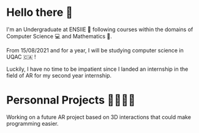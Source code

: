 # Hello there :wave:

I'm an Undergraduate at ENSIIE 🏫 following courses within the domains of Computer Science 💻 and Mathematics 📐.

From 15/08/2021 and for a year, I will be studying computer science in UQAC 🇨🇦 !   

Luckily, I have no time to be impatient since I landed an internship in the field of AR for my second year internship.  

# Personnal Projects :steam_locomotive::railway_car::railway_car::railway_car:
 
Working on a future AR project based on 3D interactions that could make programming easier.  
